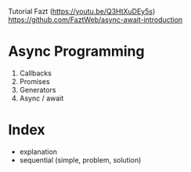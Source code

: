 Tutorial Fazt (https://youtu.be/Q3HtXuDEy5s)
https://github.com/FaztWeb/async-await-introduction

# Async Programming
1. Callbacks
2. Promises
3. Generators
4. Async / await

# Index
- explanation
- sequential (simple, problem, solution)
